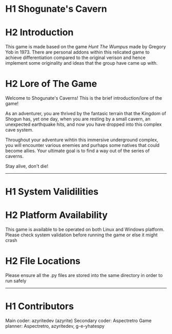 # H1 Shogunate's Cavern
# H2 Introduction
This game is made based on the game *Hunt The Wumpus* made by Gregory Yob in 1973. There are personal addons within this relicated game to achieve differentiation compared to the original verison and hence implement some originality and ideas that the group have came up with.

# H2 Lore of The Game
Welcome to Shogunate's Caverns! This is the brief introduction/lore of the game!

As an adventurer, you are thrived by the fantasic terrain that the Kingdom of Shogun has, yet one day, when you are resting by a small cavern, an unexpected earthquake hits, and now you have dropped into this complex cave system.

Throughout your adventure wihtin this immersive underground complex, you will encounter various enemies and purhaps some natives that could become allies. Your ultimate goal is to find a way out of the series of caverns.

Stay alive, don't die!

---
# H1 System Validilities
# H2 Platform Availability
This game is available to be operated on both Linux and Windows platform. Please check system validation before running the game or else it might crash

# H2 File Locations
Please ensure all the .py files are stored into the same directory in order to run safely

---
# H1 Contributors
Main coder: azyritedev (azyrite)
Secondary coder: Aspectretro
Game planner: Aspectretro, azyritedev, g-e-yhatespy